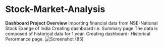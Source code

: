 # Stock-Market-Analysis
**Dashboard**
**Project Overview**
Importing financial data from NSE-National Stock Exange of India
Creating dashboard i.e. Summary page
The data is composed of historical data for 1 year.
Creating dashboard- Historical Perormance page.
![Screenshot (85)](https://github.com/user-attachments/assets/2739c708-9f45-4ca2-8e13-84a109a170c8)
